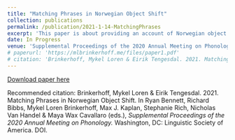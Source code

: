 ```yaml
---
title: "Matching Phrases in Norwegian Object Shift"
collection: publications
permalink: /publication/2021-1-14-MatchingPhrases
excerpt: 'This paper is about providing an account of Norwegian object shift within Match Theory. We show that Match Theory is well suited to account for the shifting of pronominal objects if the MATCH constraints are sensitive to lexical elements only. This observation is in contrast with Elfner's (2012) findings that MATCH should be sensitive to both lexical and functional elements.'
date: In Progress
venue: 'Supplemental Proceedings of the 2020 Annual Meeting on Phonology.'
# paperurl: 'https://mlbrinkerhoff.me/files/paper1.pdf'
# citation: 'Brinkerhoff, Mykel Loren & Eirik Tengesdal. 2021. Matching Phrases in Norwegian Object Shift. In Ryan Bennett, Richard Bibbs, Mykel Loren Brinkerhoff, Max J. Kaplan, Stephanie Rich, Nicholas Van Handel & Maya Wax Cavallaro (eds.), *Supplemental Proceedings of the 2020 Annual Meeting on Phonology.* Washington, DC: Linguistic Society of America. DOI.'
---
```




[Download paper here]()

Recommended citation: Brinkerhoff, Mykel Loren & Eirik Tengesdal. 2021. Matching Phrases in Norwegian Object Shift. In Ryan Bennett, Richard Bibbs, Mykel Loren Brinkerhoff, Max J. Kaplan, Stephanie Rich, Nicholas Van Handel & Maya Wax Cavallaro (eds.), *Supplemental Proceedings of the 2020 Annual Meeting on Phonology.* Washington, DC: Linguistic Society of America. DOI.